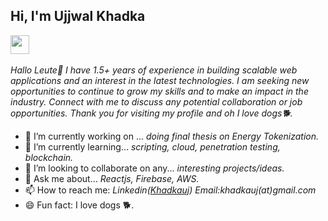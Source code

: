 
<h2> Hi, I'm Ujjwal Khadka</h2>
<p><em><img src="https://media.giphy.com/media/WUlplcMpOCEmTGBtBW/giphy.gif" width="30"><br><br>
        Hallo Leute👋
        I have 1.5+ years of experience in building scalable web applications
        and an interest in the latest technologies. I am seeking new opportunities to continue to grow my skills and to
        make an impact in the industry. Connect with me to discuss any potential collaboration or job opportunities.
        Thank you for visiting my profile and oh I love dogs🐕.
    </em></p>



- 🔭 I’m currently working on ... <i>doing final thesis on Energy Tokenization.</i>
- 🌱 I’m currently learning... <i>scripting, cloud, penetration testing, blockchain.</i>
- 👯 I’m looking to collaborate on any... <i>interesting projects/ideas.</i>
- 💬 Ask me about... <i>Reactjs, Firebase, AWS.</i>
- 📫 How to reach me: <i>Linkedin(<a href="http://linkedin.com/in/khadkauj">Khadkauj</a>) Email:khadkauj(at)gmail.com </i>
- 😄 Fun fact: I love dogs 🐕.
<!--  ⚡ Fun fact:  -->
